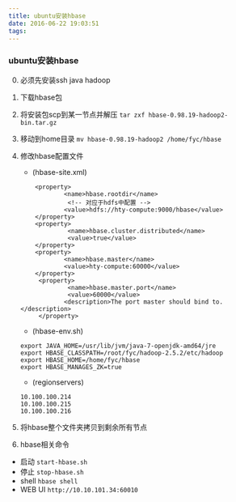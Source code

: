 ```yaml
---
title: ubuntu安装hbase
date: 2016-06-22 19:03:51
tags:
---
```

### ubuntu安装hbase

<!-- more -->
0. 必须先安装ssh java hadoop
1. 下载hbase包
2. 将安装包scp到某一节点并解压  `tar zxf hbase-0.98.19-hadoop2-bin.tar.gz`
3. 移动到home目录 `mv hbase-0.98.19-hadoop2 /home/fyc/hbase`
4. 修改hbase配置文件
    - (hbase-site.xml)
    ```
        <property>
                <name>hbase.rootdir</name>
                 <!-- 对应于hdfs中配置 -->
                <value>hdfs://hty-compute:9000/hbase</value>
        </property>
        <property>
                 <name>hbase.cluster.distributed</name>
                 <value>true</value>
        </property>
        <property>
                <name>hbase.master</name>
                <value>hty-compute:60000</value>
        </property>
         <property>
                 <name>hbase.master.port</name>
                 <value>60000</value>
                <description>The port master should bind to.</description>
         </property>
    ```
    - (hbase-env.sh)
    ```
    export JAVA_HOME=/usr/lib/jvm/java-7-openjdk-amd64/jre
    export HBASE_CLASSPATH=/root/fyc/hadoop-2.5.2/etc/hadoop
    export HBASE_HOME=/home/fyc/hbase 
    export HBASE_MANAGES_ZK=true
    ```
    - (regionservers)
    ```
    10.100.100.214
    10.100.100.215
    10.100.100.216
    ```

5. 将hbase整个文件夹拷贝到剩余所有节点
6. hbase相关命令
- 启动 `start-hbase.sh`
- 停止 `stop-hbase.sh`
- shell `hbase shell`
- WEB UI `http://10.10.101.34:60010`

